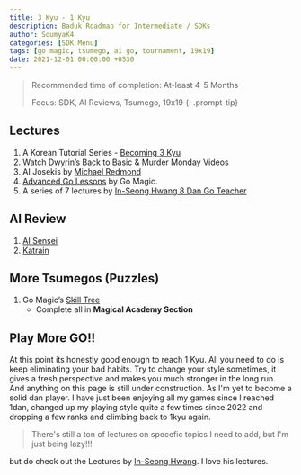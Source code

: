```yaml
---
title: 3 Kyu - 1 Kyu
description: Baduk Roadmap for Intermediate / SDKs
author: SoumyaK4
categories: [SDK Menu]
tags: [go magic, tsumego, ai go, tournament, 19x19]
date: 2021-12-01 00:00:00 +0530
---
```


> Recommended time of completion: At-least 4-5 Months
>
> Focus: SDK, AI Reviews, Tsumego, 19x19
{: .prompt-tip}

## Lectures

1. A Korean Tutorial Series - <a href="https://youtube.com/playlist?list=PLO5jVlKbZT23QUc95Wnk_D-6P9XmOUTOS&si=huHq9qbGn96HdAKq" target="_blank">Becoming 3 Kyu</a>
2. Watch <a href="https://www.youtube.com/@dwyrin" target="_blank">Dwyrin’s</a> Back to Basic & Murder Monday Videos
3. AI Josekis by <a href="https://www.youtube.com/playlist?list=PLW5_cMTm0wvZU5pQhmQFwXh-ojU1mQIg3" target="_blank">Michael Redmond</a>
4. <a href="https://youtube.com/playlist?list=PL4DLlaT_bvDFXoD49tt3o4T_CaoSum4Zy&si=LzpUxugXKORQZjYq" target="_blank">Advanced Go Lessons</a> by Go Magic.
5. A series of 7 lectures by <a href="https://youtube.com/playlist?list=PLei3aTwwO99ZA9WCPmt8jZNxhy4wf00dt&si=Oi65yTzD8E7A9ox5" target="_blank">In-Seong Hwang 8 Dan Go Teacher</a>

## AI Review

1. <a href="https://ai-sensei.com/" target="_blank">AI Sensei</a>
2. <a href="https://github.com/sanderland/katrain/releases" target="_blank">Katrain</a>

## More Tsumegos (Puzzles)

1. Go Magic’s <a href="https://gomagic.org/go-problems/" target="_blank">Skill Tree</a> 
   - Complete all  in **Magical Academy Section**

## Play More GO!!

At this point its honestly good enough to reach 1 Kyu. All you need to do is keep eliminating your bad habits. Try to change your style sometimes, it gives a fresh perspective and makes you much stronger in the long run. <br>
And anything on this page is still under construction. 
As I'm yet to become a solid dan player. I have just been enjoying all my games since I reached 1dan, changed up my playing style quite a few times since 2022 and dropping a few ranks and climbing back to 1kyu again. <br>

> There's still a ton of lectures on specefic topics I need to add, but I'm just being lazy!!!

but do check out the Lectures by <a href="https://www.youtube.com/results?search_query=in+seong+hwang+go+lectures" target="_blank">In-Seong Hwang</a>. I love his lectures.
